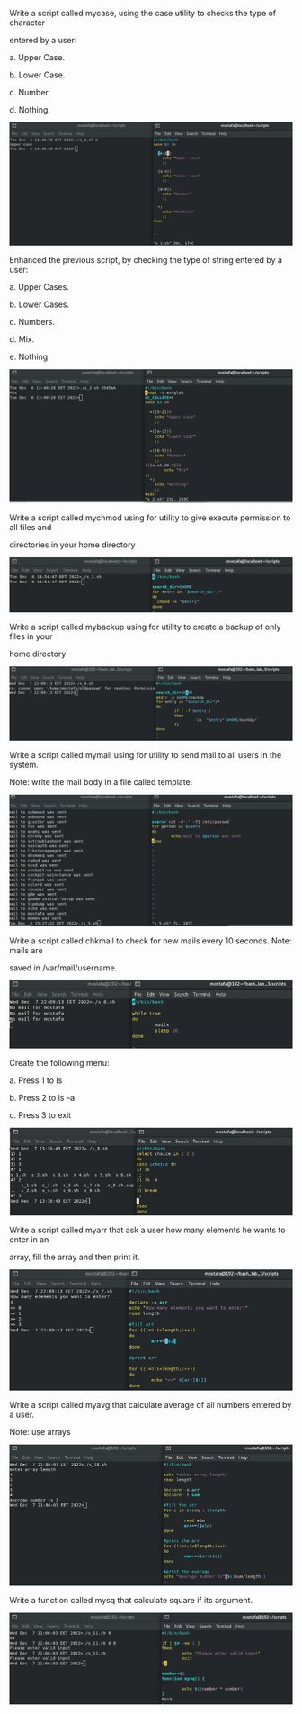 Write a script called mycase, using the case utility to checks the type of character

entered by a user:

a. Upper Case.

b. Lower Case.

c. Number.

d. Nothing.


![alt_text](images/image1.png "image_tooltip")


Enhanced the previous script, by checking the type of string entered by a user:

a. Upper Cases.

b. Lower Cases.

c. Numbers.

d. Mix.

e. Nothing


![alt_text](images/image2.png "image_tooltip")


Write a script called mychmod using for utility to give execute permission to all files and

directories in your home directory


![alt_text](images/image3.png "image_tooltip")


Write a script called mybackup using for utility to create a backup of only files in your

home directory


![alt_text](images/image4.png "image_tooltip")


Write a script called mymail using for utility to send mail to all users in the system.

Note: write the mail body in a file called template.


![alt_text](images/image5.png "image_tooltip")


Write a script called chkmail to check for new mails every 10 seconds. Note: mails are

saved in /var/mail/username.


![alt_text](images/image6.png "image_tooltip")


Create the following menu:

a. Press 1 to ls

b. Press 2 to ls –a

c. Press 3 to exit


![alt_text](images/image7.png "image_tooltip")


Write a script called myarr that ask a user how many elements he wants to enter in an

array, fill the array and then print it.


![alt_text](images/image8.png "image_tooltip")


Write a script called myavg that calculate average of all numbers entered by a user.

Note: use arrays


![alt_text](images/image9.png "image_tooltip")


Write a function called mysq that calculate square if its argument.


![alt_text](images/image10.png "image_tooltip")